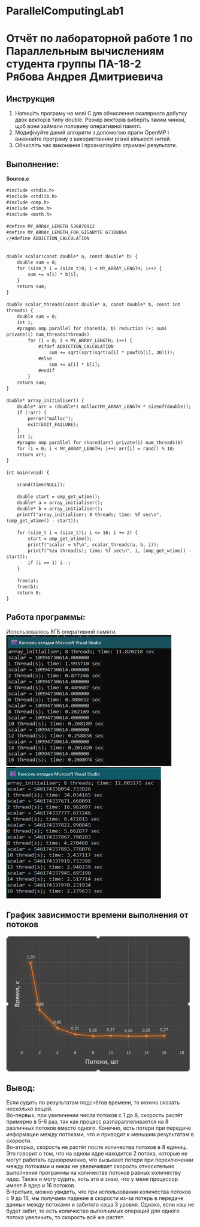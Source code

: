 # ParallelComputingLab1
 
# Отчёт по лабораторной работе 1 по Параллельным вычислениям <br>студента группы ПА-18-2<br>Рябова Андрея Дмитриевича

## Инструкция
1. Напишіть програму на мові C для обчислення скалярного добутку двох векторів типу double. Розмір векторів виберіть таким чином, щоб вони займали половину оперативної памяті.
2. Модифікуйте даний алгоритм з допомогою прагм OpenMP і виконайте програму з використанням різної кількості нитей.
3. Обчисліть час виконання і проаналізуйте отримані результати.

## Выполнение:
**Source.c**
```
#include <stdio.h>
#include <stdlib.h>
#include <omp.h>
#include <time.h>
#include <math.h>

#define MY_ARRAY_LENGTH 536870912
#define MY_ARRAY_LENGTH_FOR_GIGABYTE 67108864
//#define ADDICTION_CALCULATION


double scalar(const double* a, const double* b) {
	double sum = 0;
	for (size_t i = (size_t)0; i < MY_ARRAY_LENGTH; i++) {
		sum += a[i] * b[i];
	}
	return sum;
}

double scalar_threads(const double* a, const double* b, const int threads) {
	double sum = 0;
	int i;
	#pragma omp parallel for shared(a, b) reduction (+: sum) private(i) num_threads(threads)
		for (i = 0; i < MY_ARRAY_LENGTH; i++) {
			#ifdef ADDICTION_CALCULATION
				sum += sqrt(sqrt(sqrt(a[i] * powf(b[i], 30))));
			#else
				sum += a[i] * b[i];
			#endif
		}
	return sum;
}

double* array_initialiser() {
	double* arr = (double*) malloc(MY_ARRAY_LENGTH * sizeof(double));
	if (!arr) {
		perror("malloc"); 
		exit(EXIT_FAILURE); 
	}
	int i;
	#pragma omp parallel for shared(arr) private(i) num_threads(8)
	for (i = 0; i < MY_ARRAY_LENGTH; i++) arr[i] = rand() % 10;
	return arr;
}

int main(void) {

	srand(time(NULL));

	double start = omp_get_wtime();
	double* a = array_initialiser();
	double* b = array_initialiser();
	printf("array_initialiser; 8 threads; time: %f sec\n", (omp_get_wtime() - start));

	for (size_t i = (size_t)1; i <= 16; i += 2) {
		start = omp_get_wtime();
		printf("scalar = %f\n", scalar_threads(a, b, i));
		printf("%zu thread(s); time: %f sec\n", i, (omp_get_wtime() - start));
		if (i == 1) i--;
	}

	free(a);
	free(b);
	return 0;
}
```
## Работа программы:
Использовалось 8ГБ оперативной памяти.
![Пример 1. Скалярное произведение.](screenshots/screenshot1.png)
![Пример 2. Скалярное произведение с излишними расчётами для уменьшения загрузки кэша.](screenshots/screenshot3.png)

## График зависимости времени выполнения от потоков
![График](screenshots/screenshot2.png)

## Вывод:
Если судить по результатам подсчётов времени, то можно сказать несколько вещей.   
Во-первых, при увеличении числа потоков с 1 до 8, скорость растёт примерно в 5-6 раз, так как процесс разпараллеливается на 8 различных потоков вместо одного. Конечно, есть потери при передаче информации между потоками, что и приводит к меньшим результатам в скорости.   
Во-вторых, скорость не растёт после количества потоков в 8 единиц. Это говорит о том, что на одном ядре находится 2 потока, которые не могут работать одновременно, что вызывает потери при переключении между потоками и никак не увеличивает скорость относительно выполнения программы на количестве потоков равных количеству ядер. Также я могу судить, хоть это и знаю, что у меня процессор имеет 8 ядер и 16 потоков.   
В-третьих, можно увидеть, что при использовании количества потоков с 9 до 16, мы получаем падение в скорости из-за потерь в передаче данных между потоками и забитого кэша 3 уровня.
Однако, если кэш не будет забит, то есть количество выполнимых операций для одного потока увеличить, то скорость всё же растет.
